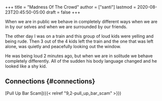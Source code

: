 +++
title = "Madness Of The Crowd"
author = ["santi"]
lastmod = 2020-08-23T20:45:50-05:00
draft = false
+++

When we are in public we behave in completely different ways when we are in by our selves and when we are surrounded by our friends.

The other day I was on a train and this group of loud kids were yelling and being rude. Then 3 out of the 4 kids left the train and the one that was left alone, was quietly and peacefully looking out the window.

He was being loud 2 minutes ago, but when we are in solitude we behave completely differently. All of the sudden his body language changed and he looked like a shy kid.


## Connections {#connections}

[Pull Up Bar Scam]({{< relref "9,2-pull_up_bar_scam" >}})
